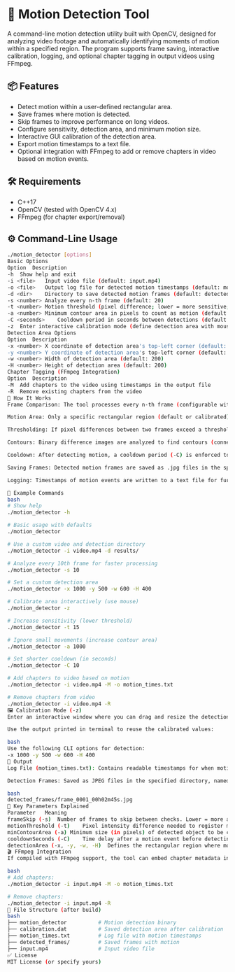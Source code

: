 # 🎥 Motion Detection Tool

A command-line motion detection utility built with OpenCV, designed for analyzing video footage and automatically identifying moments of motion within a specified region. The program supports frame saving, interactive calibration, logging, and optional chapter tagging in output videos using FFmpeg.

## 📦 Features
- Detect motion within a user-defined rectangular area.
- Save frames where motion is detected.
- Skip frames to improve performance on long videos.
- Configure sensitivity, detection area, and minimum motion size.
- Interactive GUI calibration of the detection area.
- Export motion timestamps to a text file.
- Optional integration with FFmpeg to add or remove chapters in video based on motion events.

## 🛠️ Requirements
- C++17
- OpenCV (tested with OpenCV 4.x)
- FFmpeg (for chapter export/removal)

## ⚙️ Command-Line Usage
```bash
./motion_detector [options]
Basic Options
Option	Description
-h	Show help and exit
-i <file>	Input video file (default: input.mp4)
-o <file>	Output log file for detected motion timestamps (default: motion_times.txt)
-d <dir>	Directory to save detected motion frames (default: detected_frames)
-s <number>	Analyze every n-th frame (default: 20)
-t <number>	Motion threshold (pixel difference; lower = more sensitive; default: 25)
-a <number>	Minimum contour area in pixels to count as motion (default: 500)
-C <seconds>	Cooldown period in seconds between detections (default: 20.0)
-z	Enter interactive calibration mode (define detection area with mouse)
Detection Area Options
Option	Description
-x <number>	X coordinate of detection area's top-left corner (default: 100)
-y <number>	Y coordinate of detection area's top-left corner (default: 100)
-w <number>	Width of detection area (default: 200)
-H <number>	Height of detection area (default: 200)
Chapter Tagging (FFmpeg Integration)
Option	Description
-M	Add chapters to the video using timestamps in the output file
-R	Remove existing chapters from the video
🧠 How It Works
Frame Comparison: The tool processes every n-th frame (configurable with -s) and compares it to the previous processed frame.

Motion Area: Only a specific rectangular region (default or calibrated) is analyzed for motion.

Thresholding: If pixel differences between two frames exceed a threshold (-t), it is considered motion.

Contours: Binary difference images are analyzed to find contours (connected motion regions). Only contours larger than a given area (-a) are counted as valid motion.

Cooldown: After detecting motion, a cooldown period (-C) is enforced to avoid repeated detection of the same event.

Saving Frames: Detected motion frames are saved as .jpg files in the specified directory with timestamps in the filename.

Logging: Timestamps of motion events are written to a text file for further processing.

🧪 Example Commands
bash
# Show help
./motion_detector -h

# Basic usage with defaults
./motion_detector

# Use a custom video and detection directory
./motion_detector -i video.mp4 -d results/

# Analyze every 10th frame for faster processing
./motion_detector -s 10

# Set a custom detection area
./motion_detector -x 1000 -y 500 -w 600 -H 400

# Calibrate area interactively (use mouse)
./motion_detector -z

# Increase sensitivity (lower threshold)
./motion_detector -t 15

# Ignore small movements (increase contour area)
./motion_detector -a 1000

# Set shorter cooldown (in seconds)
./motion_detector -C 10

# Add chapters to video based on motion
./motion_detector -i video.mp4 -M -o motion_times.txt

# Remove chapters from video
./motion_detector -i video.mp4 -R
🖼️ Calibration Mode (-z)
Enter an interactive window where you can drag and resize the detection rectangle using your mouse. Press Enter or s to save the configuration, which will be stored in calibration.dat.

Use the output printed in terminal to reuse the calibrated values:

bash
Use the following CLI options for detection:
-x 1000 -y 500 -w 600 -H 400
📁 Output
Log File (motion_times.txt): Contains readable timestamps for when motion was detected.

Detection Frames: Saved as JPEG files in the specified directory, named like:

bash
detected_frames/frame_0001_00h02m45s.jpg
📌 Key Parameters Explained
Parameter	Meaning
frameSkip (-s)	Number of frames to skip between checks. Lower = more accurate but slower.
motionThreshold (-t)	Pixel intensity difference needed to register motion. Lower = more sensitive.
minContourArea (-a)	Minimum size (in pixels) of detected object to be considered motion. Useful to filter out noise.
cooldownSeconds (-C)	Time delay after a motion event before detecting again. Prevents multiple triggers for the same motion.
detectionArea (-x, -y, -w, -H)	Defines the rectangular region where motion is checked. Motion outside is ignored.
🎬 FFmpeg Integration
If compiled with FFmpeg support, the tool can embed chapter metadata into the video based on motion log, or remove existing chapter tracks:

bash
# Add chapters:
./motion_detector -i input.mp4 -M -o motion_times.txt

# Remove chapters:
./motion_detector -i input.mp4 -R
📂 File Structure (after build)
bash
├── motion_detector          # Motion detection binary
├── calibration.dat          # Saved detection area after calibration
├── motion_times.txt         # Log file with motion timestamps
├── detected_frames/         # Saved frames with motion
├── input.mp4                # Input video file
✅ License
MIT License (or specify yours)

